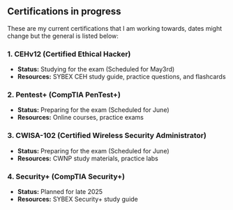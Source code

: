 ## Certifications in progress
These are my current certifications that I am working towards, dates might change but the general is listed below:

### 1. **CEHv12 (Certified Ethical Hacker)**
- **Status:** Studying for the exam (Scheduled for May3rd)
- **Resources:** SYBEX CEH study guide, practice questions, and flashcards

### 2. **Pentest+ (CompTIA PenTest+)**
- **Status:** Preparing for the exam (Scheduled for June)
- **Resources:** Online courses, practice exams

### 3. **CWISA-102 (Certified Wireless Security Administrator)**
- **Status:** Preparing for the exam (Scheduled for June)
- **Resources:** CWNP study materials, practice labs

### 4. **Security+ (CompTIA Security+)**
- **Status:** Planned for late 2025
- **Resources:** SYBEX Security+ study guide

